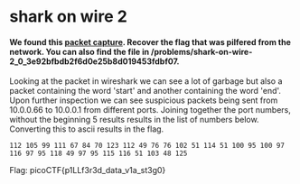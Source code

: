 # shark on wire 2
#### We found this [packet capture](https://2019shell1.picoctf.com/static/dcd259894e0efe9d6e91da2af47e6369/capture.pcap). Recover the flag that was pilfered from the network. You can also find the file in /problems/shark-on-wire-2_0_3e92bfbdb2f6d0e25b8d019453fdbf07.

Looking at the packet in wireshark we can see a lot of garbage but also a packet containing the word 'start' and another containing the word 'end'. 
Upon further inspection we can see suspicious packets being sent from 10.0.0.66 to 10.0.0.1 from different ports. Joining together the port numbers, without the beginning 5 results results in the list of numbers below. Converting this to ascii results in the flag.

```
112 105 99 111 67 84 70 123 112 49 76 76 102 51 114 51 100 95 100 97 116 97 95 118 49 97 95 115 116 51 103 48 125
```

Flag: picoCTF{p1LLf3r3d_data_v1a_st3g0}
